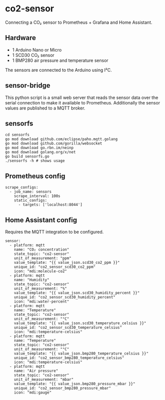 # co2-sensor

Connecting a CO₂ sensor to Prometheus + Grafana and Home Assistant.

## Hardware
- 1 Arduino Nano or Micro
- 1 SCD30 CO₂ sensor
- 1 BMP280 air pressure and temperature sensor

The sensors are connected to the Arduino using I²C.

## sensor-bridge
This python script is a small web server that reads the sensor data over the serial connection to make it available to Prometheus. Additionally the sensor values are published to a MQTT broker.

## sensorfs
```
cd sensorfs
go mod download github.com/eclipse/paho.mqtt.golang
go mod download github.com/gorilla/websocket
go mod download go.rbn.im/neinp
go mod download golang.org/x/net
go build sensorfs.go
./sensorfs -h # shows usage
```

## Prometheus config

```
scrape_configs:
  - job_name: sensors
    scrape_interval: 100s
    static_configs:
      - targets: ['localhost:8044']
```

## Home Assistant config
Requires the MQTT integration to be configured.
```
sensor:
  - platform: mqtt
    name: "CO₂ concentration"
    state_topic: "co2-sensor"
    unit_of_measurement: "ppm"
    value_template: "{{ value_json.scd30_co2_ppm }}"
    unique_id: "co2_sensor_scd30_co2_ppm"
    icon: "mdi:molecule-co2"
  - platform: mqtt
    name: "Humidity"
    state_topic: "co2-sensor"
    unit_of_measurement: "%"
    value_template: "{{ value_json.scd30_humidity_percent }}"
    unique_id: "co2_sensor_scd30_humidity_percent"
    icon: "mdi:water-percent"
  - platform: mqtt
    name: "Temperature"
    state_topic: "co2-sensor"
    unit_of_measurement: "°C"
    value_template: "{{ value_json.scd30_temperature_celsius }}"
    unique_id: "co2_sensor_scd30_temperature_celsius"
    icon: "mdi:temperature-celsius"
  - platform: mqtt
    name: "Temperature"
    state_topic: "co2-sensor"
    unit_of_measurement: "°C"
    value_template: "{{ value_json.bmp280_temperature_celsius }}"
    unique_id: "co2_sensor_bmp280_temperature_celsius"
    icon: "mdi:temperature-celsius"
  - platform: mqtt
    name: "Air pressure"
    state_topic: "co2-sensor"
    unit_of_measurement: "mbar"
    value_template: "{{ value_json.bmp280_pressure_mbar }}"
    unique_id: "co2_sensor_bmp280_pressure_mbar"
    icon: "mdi:gauge"
```
